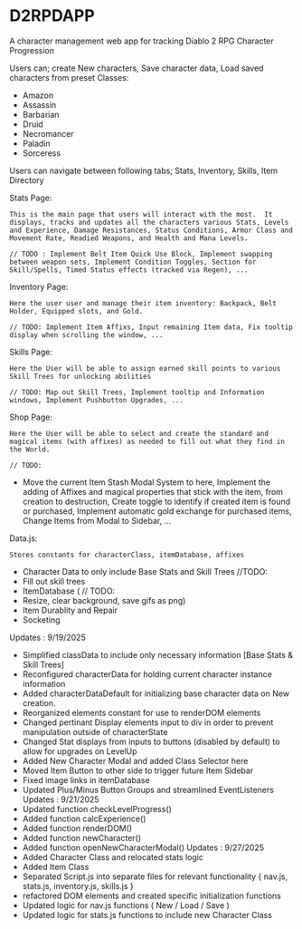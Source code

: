 # D2RPDAPP
A character management web app for tracking Diablo 2 RPG Character Progression

Users can; create New characters, Save character data, Load saved characters from preset Classes:
- Amazon
- Assassin
- Barbarian
- Druid
- Necromancer
- Paladin
- Sorceress

Users can navigate between following tabs; Stats, Inventory, Skills, Item Directory

Stats Page:

    This is the main page that users will interact with the most.  It displays, tracks and updates all the characters various Stats, Levels and Experience, Damage Resistances, Status Conditions, Armor Class and Movement Rate, Readied Weapons, and Health and Mana Levels.

    // TODO : Implement Belt Item Quick Use Block, Implement swapping between weapon sets, Implement Condition Toggles, Section for Skill/Spells, Timed Status effects (tracked via Regen), ...

Inventory Page:

    Here the user user and manage their item inventory: Backpack, Belt Holder, Equipped slots, and Gold.

    // TODO: Implement Item Affixs, Input remaining Item data, Fix tooltip display when scrolling the window, ...

Skills Page: 

    Here the User will be able to assign earned skill points to various Skill Trees for unlocking abilities

    // TODO: Map out Skill Trees, Implement tooltip and Information windows, Implement Pushbutton Upgrades, ...

Shop Page:

    Here the User will be able to select and create the standard and magical items (with affixes) as needed to fill out what they find in the World.

    // TODO: 
 - Move the current Item Stash Modal System to here, Implement the adding of Affixes and magical properties that stick with the item, from creation to destruction,  Create toggle to identify if created item is found or purchased, Implement automatic gold exchange for purchased items, Change Items from Modal to Sidebar, ...

Data.js:

    Stores constants for characterClass, itemDatabase, affixes 

- Character Data to only include Base Stats and Skill Trees
    //TODO: 
 - Fill out skill trees
- ItemDatabase (
    // TODO: 
 - Resize, clear background, save gifs as png) 
 - Item Durablity and Repair
 - Socketing

Updates : 9/19/2025
 - Simplified classData to include only necessary information [Base Stats & Skill Trees]
 - Reconfigured characterData for holding current character instance information
 - Added characterDataDefault for initializing base character data on New creation.
 - Reorganized elements constant for use to renderDOM elements
 - Changed pertinant Display elements input to div in order to prevent manipulation outside of characterState
 - Changed Stat displays from inputs to buttons (disabled by default) to allow for upgrades on LevelUp
 - Added New Character Modal and added Class Selector here
 - Moved Item Button to other side to trigger future Item Sidebar
 - Fixed image links in itemDatabase
 - Updated Plus/Minus Button Groups and streamlined EventListeners
Updates : 9/21/2025
 - Updated function checkLevelProgress()
 - Added function calcExperience()
 - Added function renderDOM()
 - Added function newCharacter()
 - Added function openNewCharacterModal()
Updates : 9/27/2025
 - Added Character Class and relocated stats logic 
 - Added Item Class
 - Separated Script.js into separate files for relevant functionality { nav.js, stats.js, inventory.js, skills.js }
 - refactored DOM elements and created specific initialization functions
 - Updated logic for nav.js functions ( New / Load / Save )
 - Updated logic for stats.js functions to include new Character Class

